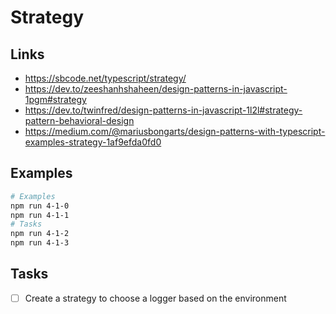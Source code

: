 # Strategy

## Links

- https://sbcode.net/typescript/strategy/
- https://dev.to/zeeshanhshaheen/design-patterns-in-javascript-1pgm#strategy
- https://dev.to/twinfred/design-patterns-in-javascript-1l2l#strategy-pattern-behavioral-design
- https://medium.com/@mariusbongarts/design-patterns-with-typescript-examples-strategy-1af9efda0fd0

## Examples

```bash
# Examples
npm run 4-1-0
npm run 4-1-1
# Tasks
npm run 4-1-2
npm run 4-1-3
```

## Tasks

- [ ] Create a strategy to choose a logger based on the environment
